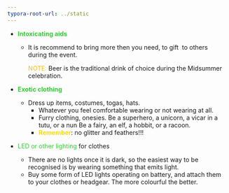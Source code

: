 ```yaml
---
typora-root-url: ../static
---
```




- <span style="color:limegreen;">**Intoxicating aids**</span>

  - It is recommend to bring more then you need, to gift  to others during the event.

    <span style="color:#fdb913;">NOTE: </span> Beer is the traditional drink of choice during the Midsummer celebration.


- <span style="color:limegreen;">**Exotic clothing**</span>
  - Dress up items, costumes, togas, hats. 
    - Whatever you feel comfortable wearing or not wearing at all.
    - Furry clothing, onesies. Be a superhero, a unicorn, a vicar in a tutu, or a nun Be a fairy, an elf, a hobbit, or a racoon.
    - <span style="color:#fbd913;">**Remember**</span>: no glitter and feathers!!!
- <span style="color:limegreen;">LED or other lighting</span> for clothes  
  - There are no lights once it is dark, so the easiest way to be recognised is by wearing something that emits light. 
  - Buy some form of LED lights operating on battery, and attach them to your clothes or headgear.  The more colourful the better.


